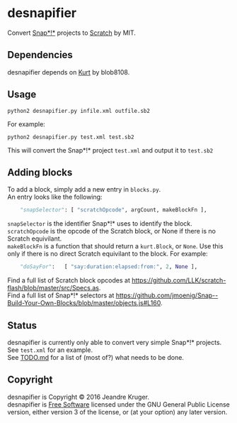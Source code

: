 # desnapifier
Convert [Snap*!*](http://snap.berkeley.edu) projects to [Scratch](http://scratch.mit.edu) by MIT.
## Dependencies
desnapifier depends on [Kurt](http://github.com/tjvr/kurt) by blob8108.
## Usage
```
python2 desnapifier.py infile.xml outfile.sb2
```
For example:
```
python2 desnapifier.py test.xml test.sb2
```
This will convert the Snap*!* project `test.xml` and output it to `test.sb2`
## Adding blocks
To add a block, simply add a new entry in `blocks.py`.  
An entry looks like the following:
```py
    "snapSelector": [ "scratchOpcode", argCount, makeBlockFn ],
```
`snapSelector` is the identifier Snap*!* uses to identify the block.  
`scratchOpcode` is the opcode of the Scratch block, or None if there is no Scratch equivilant.  
`makeBlockFn` is a function that should return a `kurt.Block`, or `None`. Use this only if there is no direct Scratch equivilant to the block.
For example:
```py
    "doSayFor":   [ "say:duration:elapsed:from:", 2, None ],
```
Find a full list of Scratch block opcodes at https://github.com/LLK/scratch-flash/blob/master/src/Specs.as.  
Find a full list of Snap*!* selectors at https://github.com/jmoenig/Snap--Build-Your-Own-Blocks/blob/master/objects.js#L160.
## Status
desnapifier is currently only able to convert very simple Snap*!* projects.  
See `test.xml` for an example.  
See [TODO.md](http://github.com/Jonathan50/desnapifier/blob/master/TODO.md) for a list of \(most of?\) what needs to be done.
## Copyright
desnapifier is Copyright &copy; 2016 Jeandre Kruger.  
desnapifier is [Free Software](http://gnu.org/philosophy/free-sw.html) licensed under the GNU General Public License version, either version 3 of the license, or \(at your option\) any later version.

